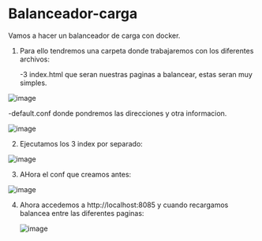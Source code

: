 # Balanceador-carga

Vamos a hacer un balanceador de carga con docker.

  1. Para ello tendremos una carpeta donde trabajaremos con los diferentes archivos:

     -3 index.html que seran nuestras paginas a balancear, estas seran muy simples.

  ![image](https://github.com/fmartingv/Balanceador-carga/assets/120713266/916fecda-fe9d-40fe-bd6f-42b7674d7d1e)


  -default.conf donde pondremos las direcciones y otra informacion.

   ![image](https://github.com/fmartingv/Balanceador-carga/assets/120713266/bc8a5111-96a1-4aa9-b745-ca8cd78547d2)


  2. Ejecutamos los 3 index por separado:

  ![image](https://github.com/fmartingv/Balanceador-carga/assets/120713266/31072907-7f71-41a6-a1c4-27ebdab99af1)

  3. AHora el conf que creamos antes:

  ![image](https://github.com/fmartingv/Balanceador-carga/assets/120713266/1d60c22c-7687-4a70-892c-85b0e360f922)

  4. Ahora accedemos a http://localhost:8085 y cuando recargamos balancea entre las diferentes paginas:

     ![image](https://github.com/fmartingv/Balanceador-carga/assets/120713266/2e775a54-41af-43b9-b378-da1410a6388d)
